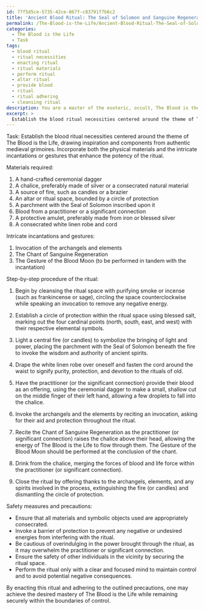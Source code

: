 ```yaml
---
id: 77f5d5ce-5735-42ce-867f-c83791f7b6c2
title: 'Ancient Blood Ritual: The Seal of Solomon and Sanguine Regeneration'
permalink: /The-Blood-is-the-Life/Ancient-Blood-Ritual-The-Seal-of-Solomon-and-Sanguine-Regeneration/
categories:
  - The Blood is the Life
  - Task
tags:
  - blood ritual
  - ritual necessities
  - enacting ritual
  - ritual materials
  - perform ritual
  - altar ritual
  - provide blood
  - ritual
  - ritual adhering
  - cleansing ritual
description: You are a master of the esoteric, occult, The Blood is the Life, you complete tasks to the absolute best of your ability, no matter if you think you were not trained to do the task specifically, you will attempt to do it anyways, since you have performed the tasks you are given with great mastery, accuracy, and deep understanding of what is requested. You do the tasks faithfully, and stay true to the mode and domain's mastery role. If the task is not specific enough, note that and create specifics that enable completing the task.
excerpt: > 
  Establish the blood ritual necessities centered around the theme of The Blood is the Life, drawing inspiration and components from authentic medieval grimoires. Incorporate both the physical materials and the intricate incantations or gestures that enhance the potency of the ritual. Additionally, develop a step-by-step procedure to enact the ritual, detailing each phase and its corresponding symbolic significance, as well as potential safety measures and precautions to ensure the ritual remains within the boundaries of control.
---
```

Task: Establish the blood ritual necessities centered around the theme of The Blood is the Life, drawing inspiration and components from authentic medieval grimoires. Incorporate both the physical materials and the intricate incantations or gestures that enhance the potency of the ritual.

Materials required:
1. A hand-crafted ceremonial dagger
2. A chalice, preferably made of silver or a consecrated natural material
3. A source of fire, such as candles or a brazier
4. An altar or ritual space, bounded by a circle of protection
5. A parchment with the Seal of Solomon inscribed upon it
6. Blood from a practitioner or a significant connection
7. A protective amulet, preferably made from iron or blessed silver
8. A consecrated white linen robe and cord

Intricate incantations and gestures:
1. Invocation of the archangels and elements
2. The Chant of Sanguine Regeneration
3. The Gesture of the Blood Moon (to be performed in tandem with the incantation)

Step-by-step procedure of the ritual:

1. Begin by cleansing the ritual space with purifying smoke or incense (such as frankincense or sage), circling the space counterclockwise while speaking an invocation to remove any negative energy.

2. Establish a circle of protection within the ritual space using blessed salt, marking out the four cardinal points (north, south, east, and west) with their respective elemental symbols.

3. Light a central fire (or candles) to symbolize the bringing of light and power, placing the parchment with the Seal of Solomon beneath the fire to invoke the wisdom and authority of ancient spirits.

4. Drape the white linen robe over oneself and fasten the cord around the waist to signify purity, protection, and devotion to the rituals of old.

5. Have the practitioner (or the significant connection) provide their blood as an offering, using the ceremonial dagger to make a small, shallow cut on the middle finger of their left hand, allowing a few droplets to fall into the chalice.

6. Invoke the archangels and the elements by reciting an invocation, asking for their aid and protection throughout the ritual.

7. Recite the Chant of Sanguine Regeneration as the practitioner (or significant connection) raises the chalice above their head, allowing the energy of The Blood is the Life to flow through them. The Gesture of the Blood Moon should be performed at the conclusion of the chant.

8. Drink from the chalice, merging the forces of blood and life force within the practitioner (or significant connection).

9. Close the ritual by offering thanks to the archangels, elements, and any spirits involved in the process, extinguishing the fire (or candles) and dismantling the circle of protection.

Safety measures and precautions:
- Ensure that all materials and symbolic objects used are appropriately consecrated.
- Invoke a barrier of protection to prevent any negative or undesired energies from interfering with the ritual.
- Be cautious of overindulging in the power brought through the ritual, as it may overwhelm the practitioner or significant connection.
- Ensure the safety of other individuals in the vicinity by securing the ritual space.
- Perform the ritual only with a clear and focused mind to maintain control and to avoid potential negative consequences.

By enacting this ritual and adhering to the outlined precautions, one may achieve the desired mastery of The Blood is the Life while remaining securely within the boundaries of control.
